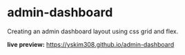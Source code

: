 # admin-dashboard
Creating an admin dashboard layout using css grid and flex. 

**live preview:** https://yskim308.github.io/admin-dashboard
